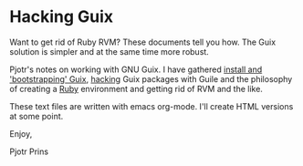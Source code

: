 # Hacking Guix

Want to get rid of Ruby RVM? These documents tell you how. The Guix
solution is simpler and at the same time more robust.

Pjotr's notes on working with GNU Guix. I have gathered [install and 'bootstrapping'
Guix](https://github.com/pjotrp/guix-notes/blob/master/INSTALL), [hacking](https://github.com/pjotrp/guix-notes/blob/master/HACKING) Guix packages with Guile and the philosophy of creating
a [Ruby](https://github.com/pjotrp/guix-notes/blob/master/RUBY) environment and getting rid of RVM and the like.

These text files are written with emacs org-mode. I'll create HTML
versions at some point.

Enjoy,

Pjotr Prins

